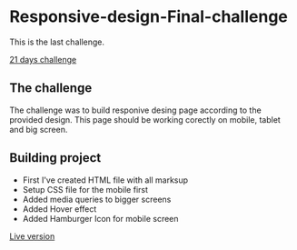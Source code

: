 # Responsive-design-Final-challenge
This is the last challenge.

[21 days challenge](https://courses.kevinpowell.co/view/courses/conquering-responsive-layouts)


## The challenge

The challenge was to build responive desing page according to the provided design.
This page should be working corectly on mobile, tablet and big screen.


## Building project

- First I've created HTML file with all marksup
- Setup CSS file for the mobile first
- Added media queries to bigger screens
- Added Hover effect
- Added Hamburger Icon for mobile screen

[Live version](https://amazing-scone-996d92.netlify.app)
